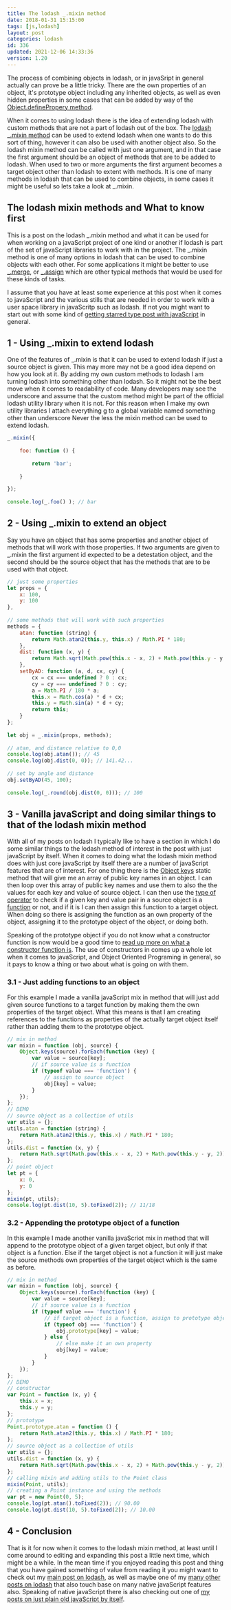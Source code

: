 ```yaml
---
title: The lodash _.mixin method
date: 2018-01-31 15:15:00
tags: [js,lodash]
layout: post
categories: lodash
id: 336
updated: 2021-12-06 14:33:36
version: 1.20
---
```


The process of combining objects in lodash, or in javaSript in general actually can prove be a little tricky. There are the own properties of an object, it's prototype object including any inherited objects, as well as even hidden properties in some cases that can be added by way of the [Object.definePropery method](https://developer.mozilla.org/en-US/docs/Web/JavaScript/Reference/Global_Objects/Object/defineProperty). 

When it comes to using lodash there is the idea of extending lodash with custom methods that are not a part of lodash out of the box. The [lodash](https://lodash.com/) [\_.mixin method](https://lodash.com/docs/4.17.15#mixin) can be used to extend lodash when one wants to do this sort of thing, however it can also be used with another object also. So the lodash mixin method can be called with just one argument, and in that case the first argument should be an object of methods that are to be added to lodash. When used to two or more arguments the first argument becomes a target object other than lodash to extent with methods. It is one of many methods in lodash that can be used to combine objects, in some cases it might be useful so lets take a look at \_.mixin.

<!-- more -->

## The lodash mixin methods and What to know first

This is a post on the lodash \_.mixin method and what it can be used for when working on a javaScript project of one kind or another if lodash is part of the set of javaScript libraries to work with in the project. The \_.mixin method is one of many options in lodash that can be used to combine objects with each other. For some applications it might be better to use [\_.merge](/2017/11/17/lodash_merge/), or [\_.assign](/2018/09/21/lodash_assign/) which are other typical methods that would be used for these kinds of tasks.

I assume that you have at least some experience at this post when it comes to javaScript and the various stills that are needed in order to work with a user space library in javaScritp such as lodash. If not you might want to start out with some kind of [getting starred type post with javaScript](/2018/11/27/js-getting-started/) in general.

## 1 - Using \_.mixin to extend lodash

One of the features of \_.mixin is that it can be used to extend lodash if just a source object is given. This may more may not be a good idea depend on how you look at it. By adding my own custom methods to lodash I am turning lodash into something other than lodash. So it might not be the best move when it comes to readability of code. Many developers may see the underscore and assume that the custom method might be part of the official lodash utility library when it is not. For this reason when I make my own utility libraries I attach everything g to a global variable named something other than underscore Never the less the mixin method can be used to extend lodash.
```js
_.mixin({
 
    foo: function () {
 
        return 'bar';
 
    }
 
});
 
console.log(_.foo() ); // bar
```

## 2 - Using \_.mixin to extend an object

Say you have an object that has some properties and another object of methods that will work with those properties. If two arguments are given to \_.mixin the first argument id expected to be a detestation object, and the second should be the source object that has the methods that are to be used with that object.

```js
// just some properties
let props = {
    x: 100,
    y: 100
},
 
// some methods that will work with such properties
methods = {
    atan: function (string) {
        return Math.atan2(this.y, this.x) / Math.PI * 180;
    },
    dist: function (x, y) {
        return Math.sqrt(Math.pow(this.x - x, 2) + Math.pow(this.y - y, 2));
    },
    setByAD: function (a, d, cx, cy) {
        cx = cx === undefined ? 0 : cx;
        cy = cy === undefined ? 0 : cy;
        a = Math.PI / 180 * a;
        this.x = Math.cos(a) * d + cx;
        this.y = Math.sin(a) * d + cy;
        return this;
    }
};
 
let obj = _.mixin(props, methods);
 
// atan, and distance relative to 0,0
console.log(obj.atan()); // 45
console.log(obj.dist(0, 0)); // 141.42...
 
// set by angle and distance
obj.setByAD(45, 100);
 
console.log(_.round(obj.dist(0, 0))); // 100
```

## 3 - Vanilla javaScript and doing similar things to that of the lodash mixin method

With all of my posts on lodash I typically like to have a section in which I do some similar things to the lodash method of interest in the post with just javaScript by itself. When it comes to doing what the lodash mixin method does with just core javaScript by itself there are a number of javaScript features that are of interest. For one thing there is the [Object keys](/2018/12/15/js-object-keys/) static method that will give me an array of public key names in an object. I can then loop over this array of public key names and use them to also the the values for each key and value of source object. I can then use the [type of operator](/2019/02/15/js-javascript-typeof/) to check if a given key and value pair in a source object is a [function](/2019/12/26/js-function/) or not, and if it is I can then assign this function to a target object. When doing so there is assigning the function as an own property of the object, assigning it to the prototype object of the object, or doing both.

Speaking of the prototype object if you do not know what a constructor function is now would be a good time to [read up more on what a constructor function is](/2019/02/27/js-javascript-constructor/). The use of constructors in comes up a whole lot when it comes to javaScript, and Object Oriented Programing in general, so it pays to know a thing or two about what is going on with them.

### 3.1 - Just adding functions to an object

For this example I made a vanilla javaScript mix in method that will just add given source functions to a target function by making them the own properties of the target object. What this means is that I am creating references to the functions as properties of the actually target object itself rather than adding them to the prototype object.

```js
// mix in method
var mixin = function (obj, source) {
    Object.keys(source).forEach(function (key) {
        var value = source[key];
        // if source value is a function
        if (typeof value === 'function') {
            // assign to source object
            obj[key] = value;
        }
    });
};
// DEMO
// source object as a collection of utils
var utils = {};
utils.atan = function (string) {
    return Math.atan2(this.y, this.x) / Math.PI * 180;
};
utils.dist = function (x, y) {
    return Math.sqrt(Math.pow(this.x - x, 2) + Math.pow(this.y - y, 2));
};
// point object
let pt = {
    x: 0,
    y: 0
};
mixin(pt, utils);
console.log(pt.dist(10, 5).toFixed(2)); // 11/18
```

### 3.2 - Appending the prototype object of a function

In this example I made another vanilla javaScriot mix in method that will append to the prototype object of a given target object, but only if that object is a function. Else if the target object is not a function it will just make the source methods own properties of the target object which is the same as before.

```js
// mix in method
var mixin = function (obj, source) {
    Object.keys(source).forEach(function (key) {
        var value = source[key];
        // if source value is a function
        if (typeof value === 'function') {
            // if target object is a function, assign to prototype object
            if (typeof obj === 'function') {
                obj.prototype[key] = value;
            } else {
                // else make it an own property
                obj[key] = value;
            }
        }
    });
};
// DEMO
// constructor
var Point = function (x, y) {
    this.x = x;
    this.y = y;
};
// prototype
Point.prototype.atan = function () {
    return Math.atan2(this.y, this.x) / Math.PI * 180;
};
// source object as a collection of utils
var utils = {};
utils.dist = function (x, y) {
    return Math.sqrt(Math.pow(this.x - x, 2) + Math.pow(this.y - y, 2));
};
// calling mixin and adding utils to the Point class
mixin(Point, utils);
// creating a Point instance and using the methods
var pt = new Point(0, 5);
console.log(pt.atan().toFixed(2)); // 90.00
console.log(pt.dist(10, 5).toFixed(2)); // 10.00
```

## 4 - Conclusion

That is it for now when it comes to the lodash mixin method, at least until I come around to editing and expanding this post a little next time, which might be a while. In the mean time if you enjoyed reading this post and thing that you have gained something of value from reading it you might want to check out my [main post on lodash](/2019/02/15/lodash/), as well as maybe one of my [many other posts on lodash](/categories/lodash/) that also touch base on many native javaScript features also. Speaking of native javaScript there is also checking out one of [my posts on just plain old javaScript by itself](/categories/js/).

